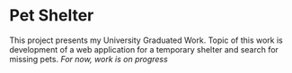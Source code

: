 # Pet Shelter
This project presents my University Graduated Work. Topic of this work is development of a web application for a temporary shelter and search for missing pets. 
*For now, work is on progress*

##
